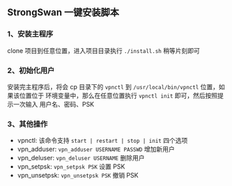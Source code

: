 ## StrongSwan 一键安装脚本


### 1、安装主程序

clone 项目到任意位置，进入项目目录执行 `./install.sh` 稍等片刻即可

### 2、初始化用户

安装完主程序后，将会 cp 目录下的 `vpnctl` 到 `/usr/local/bin/vpnctl` 位置，如果该位置位于
环境变量中，那么在任意位置执行 `vpnctl init` 即可，然后按照提示一次输入 用户名、密码、PSK

### 3、其他操作

- vpnctl: 该命令支持 `start | restart | stop | init` 四个选项
- vpn_adduser: `vpn_adduser USERNAME PASSWD` 增加新用户
- vpn_deluser: `vpn_deluser USERNAME` 删除用户
- vpn_setpsk: `vpn_setpsk PSK` 设置 PSK
- vpn_unsetpsk: `vpn_unsetpsk PSK` 撤销 PSK
